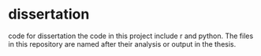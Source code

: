 # dissertation
code for dissertation
the code in this project include r and python.
The files in this repository are named after their analysis or output in the thesis.
